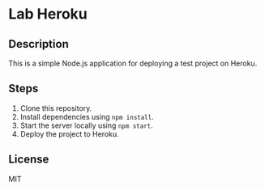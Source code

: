 # Lab Heroku

## Description
This is a simple Node.js application for deploying a test project on Heroku.

## Steps
1. Clone this repository.
2. Install dependencies using `npm install`.
3. Start the server locally using `npm start`.
4. Deploy the project to Heroku.

## License
MIT
